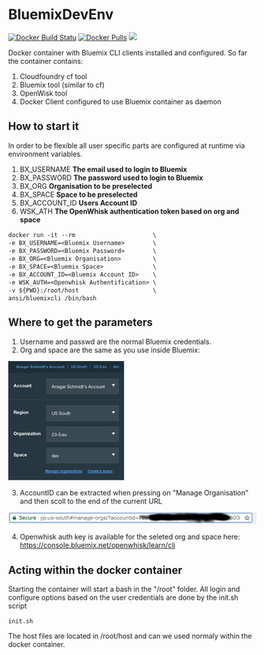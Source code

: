 # BluemixDevEnv
[![Docker Build Statu](https://img.shields.io/docker/build/ansi/bluemixcli.svg)]() 
[![Docker Pulls](https://img.shields.io/docker/pulls/ansi/bluemixcli.svg)]()
[![](https://badge.imagelayers.io/ansi/bluemixcli:latest.svg)]()

Docker container with Bluemix CLI clients installed and configured. So far the container
contains: 

1. Cloudfoundry cf tool
2. Bluemix tool (similar to cf)
3. OpenWisk tool
4. Docker Client configured to use Bluemix container as daemon

## How to start it
In order to be flexible all user specific parts are configured at runtime via environment
variables. 

1. BX_USERNAME **The email used to login to Bluemix**
2. BX_PASSWORD **The password used to login to Bluemix**
3. BX_ORG **Organisation to be preselected**
4. BX_SPACE **Space to be preselected**
5. BX_ACCOUNT_ID **Users Account ID**
6. WSK_ATH **The OpenWhisk authentication token based on org and space**

```
docker run -it --rm                      \
-e BX_USERNAME=<Bluemix Username>        \
-e BX_PASSWORD=<Bluemix Password>        \
-e BX_ORG=<Bluemix Organisation>         \
-e BX_SPACE=<Bluemix Space>              \
-e BX_ACCOUNT_ID=<Bluemix Account ID>    \
-e WSK_AUTH=<Openwhisk Authentification> \
-v ${PWD}:/root/host                     \
ansi/bluemixcli /bin/bash
```

## Where to get the parameters
1. Username and passwd are the normal Bluemix credentials.
2. Org and space are the same as you use inside Bluemix:

![parameter](https://github.com/AnsgarSchmidt/BluemixDevEnv/blob/master/parameters.png)

3. AccountID can be extracted when pressing on "Manage Organisation" and then scoll to the end of the current URL

![accountID](https://github.com/AnsgarSchmidt/BluemixDevEnv/raw/master/accountid.png)

4. Openwhisk auth key is available for the seleted org and space here: https://console.bluemix.net/openwhisk/learn/cli

## Acting within the docker container
Starting the container will start a bash in the "/root" folder. All login and configure options based on the user 
credentials are done by the init.sh script

```
init.sh
```

The host files are located in /root/host and can we used normaly within the docker container. 
